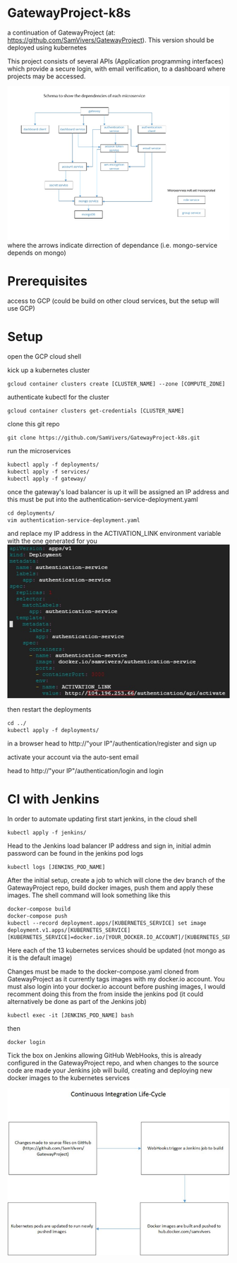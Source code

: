 # GatewayProject-k8s

a continuation of GatewayProject (at: https://github.com/SamVivers/GatewayProject). This version should be deployed using kubernetes

This project consists of several APIs (Application programming interfaces) which provide a secure login, with email verification, to a dashboard where projects may be accessed.

![alt text](https://raw.githubusercontent.com/SamVivers/images/master/MicroservicesSchema.jpg)
where the arrows indicate dirrection of dependance (i.e. mongo-service depends on mongo)

# Prerequisites

access to GCP (could be build on other cloud services, but the setup will use GCP) 

# Setup

open the GCP cloud shell

kick up a kubernetes cluster
``` 
gcloud container clusters create [CLUSTER_NAME] --zone [COMPUTE_ZONE]
```
authenticate kubectl for the cluster
```
gcloud container clusters get-credentials [CLUSTER_NAME]
```
clone this git repo
```
git clone https://github.com/SamVivers/GatewayProject-k8s.git
```
run the microservices
``` 
kubectl apply -f deployments/
kubectl apply -f services/
kubectl apply -f gateway/
```
once the gateway's load balancer is up it will be assigned an IP address and this must be put into the authentication-service-deployment.yaml
``` 
cd deployments/
vim authentication-service-deployment.yaml
```
and replace my IP address in the ACTIVATION_LINK environment variable with the one generated for you
![alt text](https://raw.githubusercontent.com/SamVivers/images/master/authentication-service-deployment.jpg)

then restart the deployments
```
cd ../
kubectl apply -f deployments/
```
in a browser head to http://"your IP"/authentication/register and sign up

activate your account via the auto-sent email

head to http://"your IP"/authentication/login and login

# CI with Jenkins

In order to automate updating first start jenkins, in the cloud shell
```
kubectl apply -f jenkins/
```
Head to the Jenkins load balancer IP address and sign in, initial admin password can be found in the jenkins pod logs
```
kubectl logs [JENKINS_POD_NAME]
```
After the initial setup, create a job to which will clone the dev branch of the GatewayProject repo, build docker images, push them and apply these images. The shell command will look something like this
```
docker-compose build
docker-compose push
kubectl --record deployment.apps/[KUBERNETES_SERVICE] set image deployment.v1.apps/[KUBERNETES_SERVICE] [KUBERNETES_SERVICE]=docker.io/[YOUR_DOCKER.IO_ACCOUNT]/[KUBERNETES_SERVICE]:${BUILD_NUMBER}
```
Here each of the 13 kubernetes services should be updated (not mongo as it is the default image)

Changes must be made to the docker-compose.yaml cloned from GatewayProject as it currently tags images with my docker.io account. You must also login into your docker.io account before pushing images, I would recomment doing this from the from inside the jenkins pod (it could alternatively be done as part of the Jenkins job)
```
kubectl exec -it [JENKINS_POD_NAME] bash
```
then
```
docker login
```
Tick the box on Jenkins allowing GitHub WebHooks, this is already configured in the GatewayProject repo, and when changes to the source code are made your Jenkins job will build, creating and deploying new docker images to the kubernetes services

![alt text](https://raw.githubusercontent.com/SamVivers/images/master/CI-Lifecycle.jpg)
